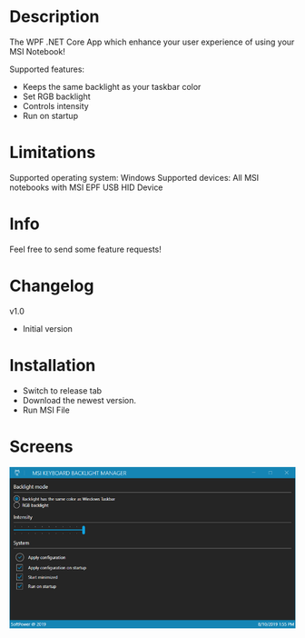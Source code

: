# Description

The WPF .NET Core App which enhance your user experience of using your MSI Notebook!

Supported features:
* Keeps the same backlight as your taskbar color
* Set RGB backlight
* Controls intensity
* Run on startup

# Limitations

Supported operating system: Windows
Supported devices: All MSI notebooks with MSI EPF USB HID Device

# Info

Feel free to send some feature requests!

# Changelog

v1.0

* Initial version

# Installation

* Switch to release tab 
* Download the newest version.
* Run MSI File

# Screens

![Drag Racing](https://github.com/dpozimski/msi-keyboard-backlight-manager/raw/master/images/ss1.png)
